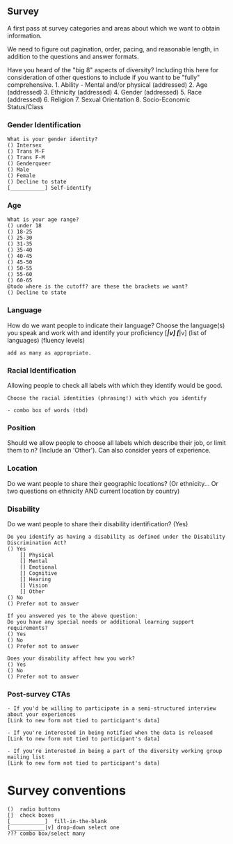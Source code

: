 ## Survey
A first pass at survey categories and areas about which we want to obtain information.

We need to figure out pagination, order, pacing, and reasonable length, in addition to the questions and answer formats.

Have you heard of the "big 8" aspects of diversity? Including this here for consideration of other questions to include if you want to be "fully" comprehensive.
    1. Ability - Mental and/or physical (addressed)
    2. Age (addressed)
    3. Ethnicity (addressed)
    4. Gender (addressed)
    5. Race (addressed)
    6. Religion
    7. Sexual Orientation
    8. Socio-Economic Status/Class

### Gender Identification
    What is your gender identity?
    () Intersex
    () Trans M-F
    () Trans F-M
    () Genderqueer
    () Male
    () Female
    () Decline to state
    [___________] Self-identify

### Age
    What is your age range?
    () under 18
    () 18-25
    () 25-30
    () 31-35
    () 35-40
    () 40-45
    () 45-50
    () 50-55
    () 55-60
    () 60-65
    @todo where is the cutoff? are these the brackets we want?
    () Decline to state

### Language
How do we want people to indicate their language?
    Choose the language(s) you speak and work with and identify your proficiency
    [___________|v]      [___________|v]
    (list of languages)  (fluency levels)

    add as many as appropriate.

### Racial Identification
Allowing people to check all labels with which they identify would be good.

    Choose the racial identities (phrasing!) with which you identify

    - combo box of words (tbd)

### Position
Should we allow people to choose all labels which describe their job, or limit them to _n_? (Include an 'Other'). Can also consider years of experience.

### Location
Do we want people to share their geographic locations? (Or ethnicity... Or two questions on ethnicity AND current location by country)

### Disability
Do we want people to share their disability identification? (Yes)
    
    Do you identify as having a disability as defined under the Disability Discrimination Act?
    () Yes
        [] Physical
        [] Mental
        [] Emotional
        [] Cognitive 
        [] Hearing
        [] Vision
        [] Other
    () No
    () Prefer not to answer
    
    If you answered yes to the above question: 
    Do you have any special needs or additional learning support requirements? 
    () Yes
    () No
    () Prefer not to answer
    
    Does your disability affect how you work?
    () Yes
    () No
    () Prefer not to answer
    
    
### Post-survey CTAs
    - If you'd be willing to participate in a semi-structured interview about your experiences
    [Link to new form not tied to participant's data]

    - If you're interested in being notified when the data is released
    [Link to new form not tied to participant's data]

    - If you're interested in being a part of the diversity working group mailing list
    [Link to new form not tied to participant's data]


# Survey conventions

    ()  radio buttons
    []  check boxes
    [___________]  fill-in-the-blank
    [___________|v] drop-down select one
    ??? combo box/select many
